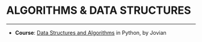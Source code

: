 # ALGORITHMS & DATA STRUCTURES
---
- **Course**: [Data Structures and Algorithms](https://jovian.ai/learn/data-structures-and-algorithms-in-python) in Python, by Jovian
